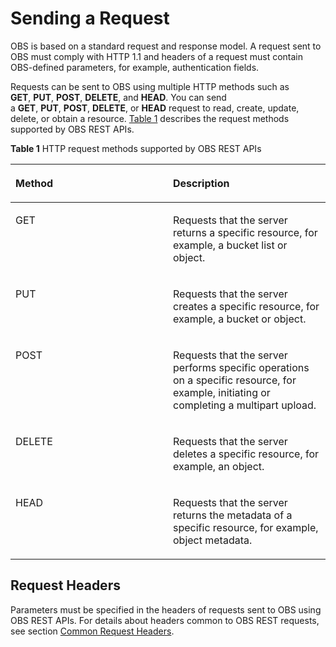 # Sending a Request<a name="EN-US_TOPIC_0125560363"></a>

OBS is based on a standard request and response model. A request sent to OBS must comply with HTTP 1.1 and headers of a request must contain OBS-defined parameters, for example, authentication fields.

Requests can be sent to OBS using multiple HTTP methods such as  **GET**, **PUT**, **POST**, **DELETE**, and **HEAD**. You can send a **GET**, **PUT**, **POST**, **DELETE**, or **HEAD** request to read, create, update, delete, or obtain a resource. [Table 1](#table55931017)  describes the request methods supported by OBS REST APIs.

**Table  1**  HTTP request methods supported by OBS REST APIs

<a name="table55931017"></a>
<table><thead align="left"><tr id="row5662578"><th class="cellrowborder" valign="top" width="50%" id="mcps1.2.3.1.1"><p id="p56015673"><a name="p56015673"></a><a name="p56015673"></a>Method</p>
</th>
<th class="cellrowborder" valign="top" width="50%" id="mcps1.2.3.1.2"><p id="p40975656"><a name="p40975656"></a><a name="p40975656"></a>Description</p>
</th>
</tr>
</thead>
<tbody><tr id="row30693864"><td class="cellrowborder" valign="top" width="50%" headers="mcps1.2.3.1.1 "><p id="p3175073"><a name="p3175073"></a><a name="p3175073"></a>GET</p>
</td>
<td class="cellrowborder" valign="top" width="50%" headers="mcps1.2.3.1.2 "><p id="p55854330"><a name="p55854330"></a><a name="p55854330"></a>Requests that the server returns a specific resource, for example, a bucket list or object.</p>
</td>
</tr>
<tr id="row32926922"><td class="cellrowborder" valign="top" width="50%" headers="mcps1.2.3.1.1 "><p id="p49834998"><a name="p49834998"></a><a name="p49834998"></a>PUT</p>
</td>
<td class="cellrowborder" valign="top" width="50%" headers="mcps1.2.3.1.2 "><p id="p10103063"><a name="p10103063"></a><a name="p10103063"></a>Requests that the server creates a specific resource, for example, a bucket or object.</p>
</td>
</tr>
<tr id="row23818711"><td class="cellrowborder" valign="top" width="50%" headers="mcps1.2.3.1.1 "><p id="p50267458"><a name="p50267458"></a><a name="p50267458"></a>POST</p>
</td>
<td class="cellrowborder" valign="top" width="50%" headers="mcps1.2.3.1.2 "><p id="p45132310"><a name="p45132310"></a><a name="p45132310"></a>Requests that the server performs specific operations on a specific resource, for example, initiating or completing a multipart upload.</p>
</td>
</tr>
<tr id="row3537606"><td class="cellrowborder" valign="top" width="50%" headers="mcps1.2.3.1.1 "><p id="p18110665"><a name="p18110665"></a><a name="p18110665"></a>DELETE</p>
</td>
<td class="cellrowborder" valign="top" width="50%" headers="mcps1.2.3.1.2 "><p id="p57677769"><a name="p57677769"></a><a name="p57677769"></a>Requests that the server deletes a specific resource, for example, an object.</p>
</td>
</tr>
<tr id="row49337875"><td class="cellrowborder" valign="top" width="50%" headers="mcps1.2.3.1.1 "><p id="p36944920"><a name="p36944920"></a><a name="p36944920"></a>HEAD</p>
</td>
<td class="cellrowborder" valign="top" width="50%" headers="mcps1.2.3.1.2 "><p id="p39748558"><a name="p39748558"></a><a name="p39748558"></a>Requests that the server returns the metadata of a specific resource, for example, object metadata.</p>
</td>
</tr>
</tbody>
</table>

## Request Headers<a name="section42253696"></a>

Parameters must be specified in the headers of requests sent to OBS using OBS REST APIs. For details about headers common to OBS REST requests, see section  [Common Request Headers](common-request-headers.md).

